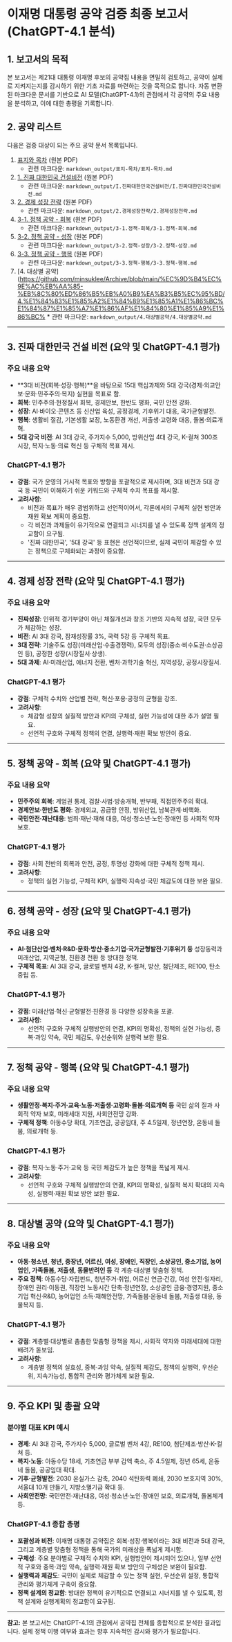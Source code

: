# 이재명 대통령 공약 검증 최종 보고서 (ChatGPT-4.1 분석)

## 1. 보고서의 목적

본 보고서는 제21대 대통령 이재명 후보의 공약집 내용을 면밀히 검토하고, 공약이 실제로 지켜지는지를 감시하기 위한 기초 자료를 마련하는 것을 목적으로 합니다. 자동 변환된 마크다운 문서를 기반으로 AI 모델(ChatGPT-4.1)의 관점에서 각 공약의 주요 내용을 분석하고, 이에 대한 총평을 기록합니다.

## 2. 공약 리스트

다음은 검증 대상이 되는 주요 공약 문서 목록입니다.

1.  [표지와 목차](https://github.com/minsuklee/Archive/blob/main/%EC%9D%B4%EC%9E%AC%EB%AA%85-%EB%8C%80%ED%86%B5%EB%A0%B9%EA%B3%B5%EC%95%BD/%E1%84%91%E1%85%AD%E1%84%8C%E1%85%B5-%E1%84%86%E1%85%A9%E1%86%A8%E1%84%8E%E1%85%A1.pdf) (원본 PDF)
    *   관련 마크다운: `markdown_output/표지-목차/표지-목차.md`
2.  [1. 진짜 대한민국 건설비전](https://github.com/minsuklee/Archive/blob/main/%EC%9D%B4%EC%9E%AC%EB%AA%85-%EB%8C%80%ED%86%B5%EB%A0%B9%EA%B3%B5%EC%95%BD/I.%E1%84%8C%E1%85%B5%E1%86%AB%E1%84%8D%E1%85%A1%E1%84%83%E1%85%A2%E1%84%92%E1%85%A1%E1%86%AB%E1%84%86%E1%85%B5%E1%86%AB%E1%84%80%E1%85%AE%E1%86%A8%E1%84%80%E1%85%A5%E1%86%AB%E1%84%89%E1%85%A5%E1%86%AF%E1%84%87%E1%85%B5%E1%84%8C%E1%85%A5%E1%86%AB.pdf) (원본 PDF)
    *   관련 마크다운: `markdown_output/I.진짜대한민국건설비전/I.진짜대한민국건설비전.md`
3.  [2. 경제 성장 전략](https://github.com/minsuklee/Archive/blob/main/%EC%9D%B4%EC%9E%AC%EB%AA%85-%EB%8C%80%ED%86%B5%EB%A0%B9%EA%B3%B5%EC%95%BD/2.%E1%84%80%E1%85%A7%E1%86%BC%E1%84%8C%E1%85%A6%E1%84%89%E1%85%A5%E1%86%BC%E1%84%8C%E1%85%A1%E1%86%BC%E1%84%8C%E1%85%A5%E1%86%AB%E1%84%85%E1%85%A3%E1%86%A8.pdf) (원본 PDF)
    *   관련 마크다운: `markdown_output/2.경제성장전략/2.경제성장전략.md`
4.  [3-1. 정책 공약 - 회복](https://github.com/minsuklee/Archive/blob/main/%EC%9D%B4%EC%9E%AC%EB%AA%85-%EB%8C%80%ED%86%B5%EB%A0%B9%EA%B3%B5%EC%95%BD/3-1.%E1%84%8C%E1%85%A5%E1%86%BC%E1%84%8C%E1%85%A2%E1%86%A8-%E1%84%92%E1%85%AC%E1%84%87%E1%85%A9%E1%86%A8.pdf) (원본 PDF)
    *   관련 마크다운: `markdown_output/3-1.정책-회복/3-1.정책-회복.md`
5.  [3-2. 정책 공약 - 성장](https://github.com/minsuklee/Archive/blob/main/%EC%9D%B4%EC%9E%AC%EB%AA%85-%EB%8C%80%ED%86%B5%EB%A0%B9%EA%B3%B5%EC%95%BD/3-2.%E1%84%8C%E1%85%A5%E1%86%BC%E1%84%8C%E1%85%A2%E1%86%A8-%E1%84%89%E1%85%A5%E1%86%BC%E1%84%8C%E1%85%A1%E1%86%BC.pdf) (원본 PDF)
    *   관련 마크다운: `markdown_output/3-2.정책-성장/3-2.정책-성장.md`
6.  [3-3. 정책 공약 - 행복](https://github.com/minsuklee/Archive/blob/main/%EC%9D%B4%EC%9E%AC%EB%AA%85-%EB%8C%80%ED%86%B5%EB%A0%B9%EA%B3%B5%EC%95%BD/3-3.%E1%84%8C%E1%85%A5%E1%86%BC%E1%84%8C%E1%85%A2%E1%86%A8-%E1%84%92%E1%85%A2%E1%86%BC%E1%84%87%E1%85%A9%E1%86%A8.pdf) (원본 PDF)
    *   관련 마크다운: `markdown_output/3-3.정책-행복/3-3.정책-행복.md`
7.  [4. 대상별 공약](https://github.com/minsuklee/Archive/blob/main/%EC%9D%B4%EC%9E%AC%EB%AA%85-%EB%8C%80%ED%86%B5%EB%A0%B9%EA%B3%B5%EC%95%BD/4.%E1%84%83%E1%85%A2%E1%84%89%E1%85%A1%E1%86%BC%E1%84%87%E1%85%A7%E1%86%AF%E1%84%80%E1%85%A9%E1%86%BC%    *   관련 마크다운: `markdown_output/4.대상별공약/4.대상별공약.md`

---

## 3. 진짜 대한민국 건설 비전 (요약 및 ChatGPT-4.1 평가)

### 주요 내용 요약

- **3대 비전(회복·성장·행복)**을 바탕으로 15대 핵심과제와 5대 강국(경제·외교안보·문화·민주주의·복지) 실현을 목표로 함.
- **회복**: 민주주의·헌정질서 회복, 경제안보, 한반도 평화, 국민 안전 강화.
- **성장**: AI·바이오·콘텐츠 등 신산업 육성, 공정경제, 기후위기 대응, 국가균형발전.
- **행복**: 생활비 절감, 기본생활 보장, 노동환경 개선, 저출생·고령화 대응, 돌봄·의료개혁.
- **5대 강국 비전**: AI 3대 강국, 주가지수 5,000, 방위산업 4대 강국, K-컬쳐 300조 시장, 복지·노동·의료 혁신 등 구체적 목표 제시.

### ChatGPT-4.1 평가

- **강점**: 국가 운영의 거시적 목표와 방향을 포괄적으로 제시하며, 3대 비전과 5대 강국 등 국민이 이해하기 쉬운 키워드와 구체적 수치 목표를 제시함.
- **고려사항**: 
    - 비전과 목표가 매우 광범위하고 선언적이어서, 각론에서의 구체적 실현 방안과 재원 확보 계획이 중요함.
    - 각 비전과 과제들이 유기적으로 연결되고 시너지를 낼 수 있도록 정책 설계의 정교함이 요구됨.
    - '진짜 대한민국', '5대 강국' 등 표현은 선언적이므로, 실제 국민이 체감할 수 있는 정책으로 구체화되는 과정이 중요함.

---

## 4. 경제 성장 전략 (요약 및 ChatGPT-4.1 평가)

### 주요 내용 요약

- **진짜성장**: 인위적 경기부양이 아닌 체질개선과 창조 기반의 지속적 성장, 국민 모두가 체감하는 성장.
- **비전**: AI 3대 강국, 잠재성장률 3%, 국력 5강 등 구체적 목표.
- **3대 전략**: 기술주도 성장(미래산업·수출경쟁력), 모두의 성장(중소·비수도권·소상공인 등), 공정한 성장(시장질서·상생).
- **5대 과제**: AI·미래산업, 에너지 전환, 벤처·과학기술 혁신, 지역성장, 공정시장질서.

### ChatGPT-4.1 평가

- **강점**: 구체적 수치와 산업별 전략, 혁신·포용·공정의 균형을 강조.
- **고려사항**: 
    - 체감형 성장의 실질적 방안과 KPI의 구체성, 실현 가능성에 대한 추가 설명 필요.
    - 선언적 구호와 구체적 정책의 연결, 실행력·재원 확보 방안이 중요.

---

## 5. 정책 공약 - 회복 (요약 및 ChatGPT-4.1 평가)

### 주요 내용 요약

- **민주주의 회복**: 계엄권 통제, 검찰·사법·방송개혁, 반부패, 직접민주주의 확대.
- **경제안보·한반도 평화**: 경제외교, 공급망 안정, 방위산업, 남북관계·비핵화.
- **국민안전·재난대응**: 범죄·재난·재해 대응, 여성·청소년·노인·장애인 등 사회적 약자 보호.

### ChatGPT-4.1 평가

- **강점**: 사회 전반의 회복과 안전, 공정, 투명성 강화에 대한 구체적 정책 제시.
- **고려사항**: 
    - 정책의 실현 가능성, 구체적 KPI, 실행력·지속성·국민 체감도에 대한 보완 필요.

---

## 6. 정책 공약 - 성장 (요약 및 ChatGPT-4.1 평가)

### 주요 내용 요약

- **AI·첨단산업·벤처·R&D·문화·방산·중소기업·국가균형발전·기후위기 등** 성장동력과 미래산업, 지역균형, 친환경 전환 등 방대한 정책.
- **구체적 목표**: AI 3대 강국, 글로벌 벤처 4강, K-컬쳐, 방산, 첨단제조, RE100, 탄소중립 등.

### ChatGPT-4.1 평가

- **강점**: 미래산업·혁신·균형발전·친환경 등 다양한 성장축을 포괄.
- **고려사항**: 
    - 선언적 구호와 구체적 실행방안의 연결, KPI의 명확성, 정책의 실현 가능성, 중복·과잉 약속, 국민 체감도, 우선순위와 실행력 보완 필요.

---

## 7. 정책 공약 - 행복 (요약 및 ChatGPT-4.1 평가)

### 주요 내용 요약

- **생활안정·복지·주거·교육·노동·저출생·고령화·돌봄·의료개혁 등** 국민 삶의 질과 사회적 약자 보호, 미래세대 지원, 사회안전망 강화.
- **구체적 정책**: 아동수당 확대, 기초연금, 공공임대, 주 4.5일제, 정년연장, 온동네 돌봄, 의료개혁 등.

### ChatGPT-4.1 평가

- **강점**: 복지·노동·주거·교육 등 국민 체감도가 높은 정책을 폭넓게 제시.
- **고려사항**: 
    - 선언적 구호와 구체적 실행방안의 연결, KPI의 명확성, 실질적 복지 확대의 지속성, 실행력·재원 확보 방안 보완 필요.

---

## 8. 대상별 공약 (요약 및 ChatGPT-4.1 평가)

### 주요 내용 요약

- **아동·청소년, 청년, 중장년, 어르신, 여성, 장애인, 직장인, 소상공인, 중소기업, 농어업인, 가족돌봄, 저출생, 동물반려인 등** 각 계층·대상별 맞춤형 정책.
- **주요 정책**: 아동수당·자립펀드, 청년주거·취업, 어르신 연금·건강, 여성 안전·일자리, 장애인 권리·이동권, 직장인 노동시간 단축·정년연장, 소상공인 금융·경영지원, 중소기업 혁신·R&D, 농어업인 소득·재해안전망, 가족돌봄·온동네 돌봄, 저출생 대응, 동물복지 등.

### ChatGPT-4.1 평가

- **강점**: 계층별·대상별로 촘촘한 맞춤형 정책을 제시, 사회적 약자와 미래세대에 대한 배려가 돋보임.
- **고려사항**: 
    - 계층별 정책의 실효성, 중복·과잉 약속, 실질적 체감도, 정책의 실행력, 우선순위, 지속가능성, 통합적 관리와 평가체계 보완 필요.

---

## 9. 주요 KPI 및 총괄 요약

### 분야별 대표 KPI 예시

- **경제**: AI 3대 강국, 주가지수 5,000, 글로벌 벤처 4강, RE100, 첨단제조·방산·K-컬쳐 등.
- **복지·노동**: 아동수당 18세, 기초연금 부부 감액 축소, 주 4.5일제, 정년 65세, 온동네 돌봄, 공공임대 확대.
- **기후·균형발전**: 2030 온실가스 감축, 2040 석탄화력 폐쇄, 2030 보호지역 30%, 서울대 10개 만들기, 지방소멸기금 확대 등.
- **사회안전망**: 국민안전·재난대응, 여성·청소년·노인·장애인 보호, 의료개혁, 돌봄체계 등.

### ChatGPT-4.1 종합 총평

- **포괄성과 비전**: 이재명 대통령 공약집은 회복·성장·행복이라는 3대 비전과 5대 강국, 그리고 계층별 맞춤형 정책을 통해 국가의 미래상을 폭넓게 제시함.
- **구체성**: 주요 분야별로 구체적 수치와 KPI, 실행방안이 제시되어 있으나, 일부 선언적 구호와 중복·과잉 약속, 실행력·재원 확보 방안의 구체성은 보완이 필요함.
- **실행력과 체감도**: 국민이 실제로 체감할 수 있는 정책 실현, 우선순위 설정, 통합적 관리와 평가체계 구축이 중요함.
- **정책 설계의 정교함**: 방대한 정책이 유기적으로 연결되고 시너지를 낼 수 있도록, 정책 설계와 실행계획의 정교함이 요구됨.

---

**참고:** 본 보고서는 ChatGPT-4.1의 관점에서 공약집 전체를 종합적으로 분석한 결과입니다. 실제 정책 이행 여부와 효과는 향후 지속적인 감시와 평가가 필요합니다.
